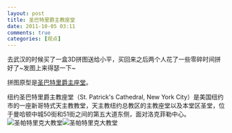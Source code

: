 ```yaml
---
layout: post
title: 圣巴特里爵主教座堂
date: 2011-10-05 03:11
comments: true
categories: [观点]
---
```


去武汉的时候买了一盒3D拼图送给小平，买回来之后两个人花了一些零碎时间拼好了~发图上来得瑟一下~

拼图原型是<a href="http://zh.wikipedia.org/wiki/%E5%9C%A3%E5%B7%B4%E7%89%B9%E9%87%8C%E7%88%B5%E4%B8%BB%E6%95%99%E5%BA%A7%E5%A0%82_(%E7%BA%BD%E7%BA%A6)">圣巴特里爵主座堂</a>。

纽约圣巴特里爵主教座堂（St. Patrick's Cathedral, New York City）是美国纽约市的一座新哥特式天主教教堂，天主教纽约总教区的主教座堂以及本堂区圣堂，位于曼哈顿中城50街和51街之间的第五大道东侧，面对洛克菲勒中心。
<img class="aligncenter size-large wp-image-971" title="圣帕特里克大教堂" src="http://yuguo.us/files/2011/10/IMGP6041-1024x682.jpg" alt="圣帕特里克大教堂"   /><img class="aligncenter size-large wp-image-972" title="圣帕特里克大教堂" src="http://yuguo.us/files/2011/10/IMGP6043-1024x682.jpg" alt="圣帕特里克大教堂"   />
